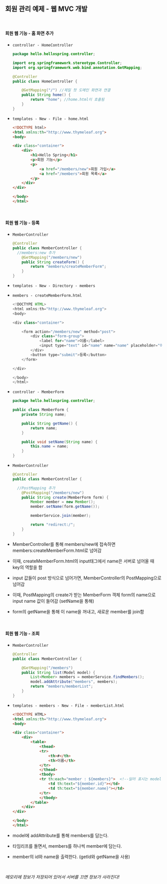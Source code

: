## 회원 관리 예제 - 웹 MVC 개발

<br>

#### 회원 웹 기능 - 홈 화면 추가

- `controller - HomeController`

  ```java
  package hello.hellospring.controller;
  
  import org.springframework.stereotype.Controller;
  import org.springframework.web.bind.annotation.GetMapping;
  
  @Controller
  public class HomeController {
  
      @GetMapping("/") //제일 첫 도메인 화면과 연결
      public String home() {
          return "home"; //home.html이 호출됨
      }
  }
  ```

- `templates - New - File - home.html`

  ```html
  <!DOCTYPE html>
  <html xmlns:th="http://www.thymeleaf.org">
  <body>
  
  <div class="container">
      <div>
          <h1>Hello Spring</h1>
          <p>회원 기능</p>
          <p>
              <a href="/members/new">회원 가입</a>
              <a href="/members">회원 목록</a>
          </p>
      </div>
  </div>
  
  </body>
  </html>
  ```

<br>

#### 회원 웹 기능 - 등록

- `MemberController`

  ```java
  @Controller
  public class MemberController {
    //members:new 추가
      @GetMapping("/members/new")
      public String createForm() {
          return "members/createMemberForm";
      }
  }
  ```

- `templates - New - Directory - members`

- `members - createMemberForm.html`

  ```java
  <!DOCTYPE HTML>
  <html xmlns:th="http://www.thymeleaf.org">
  <body>
  
  <div class="container">
  
      <form action="/members/new" method="post">
          <div class="form-group">
              <label for="name">이름</label>
              <input type="text" id="name" name="name" placeholder="이름을 입력하세요">
          </div>
          <button type="submit">등록</button>
      </form>
  
  </div>
  
  </body>
  </html>
  ```

- `controller - MemberForm`

  ```java
  package hello.hellospring.controller;
  
  public class MemberForm {
      private String name;
  
      public String getName() {
          return name;
      }
  
      public void setName(String name) {
          this.name = name;
      }
  }
  ```

- `MemberController`

  ```java
  @Controller
  public class MemberController {
  
    //PostMapping 추가
      @PostMapping("/members/new")
      public String create(MemberForm form) {
          Member member = new Member();
          member.setName(form.getName());
  
          memberService.join(member);
  
          return "redirect:/";
      }
  }
  ```

- MemberController를 통해 members/new에 접속하면 members:createMemberForm.html로 넘어감

- 이때, createMemberForm.html의 input태그에서 name은 서버로 넘어올 때 key의 역할을 함

- input 값들이 post 방식으로 넘어가면, MemberController의 PostMapping으로 넘어감

- 이때, PostMapping의 create가 받는 MemberForm 객체 form의 name으로 input name 값이 들어감 (setName을 통해)

- form의 getName을 통해 이 name을 꺼내고, 새로운 member를 join함

<br>

#### 회원 웹 기능 - 조회

- `MemberController`

  ```java
  @Controller
  public class MemberController {
  
      @GetMapping("/members")
      public String list(Model model) {
          List<Member> members = memberService.findMembers();
          model.addAttribute("members", members);
          return "members/memberList";
      }
  }
  ```

- `templates - members - New - File - memberList.html`

  ```html
  <!DOCTYPE HTML>
  <html xmlns:th="http://www.thymeleaf.org">
  <body>
  
  <div class="container">
      <div>
          <table>
              <thead>
              <tr>
                  <th>#</th>
                  <th>이름</th>
              </tr>
              </thead>
              <tbody>
              <tr th:each="member : ${members}">  <!--달러 표시는 model 안에서 꺼낸다는 표시-->
                  <td th:text="${member.id}"></td>
                  <td th:text="${member.name}"></td>
              </tr>
              </tbody>
          </table>
      </div>
  </div>
  
  </body>
  </html>
  ```

- model에 addAttribute를 통해 members를 담는다.

- 타임리프를 돌면서, members를 하나씩 member에 담는다.

- member의 id와 name을 출력한다. (getId와 getName을 사용)

<br>

*메모리에 정보가 저장되어 있어서 서버를 끄면 정보가 사라진다!*

